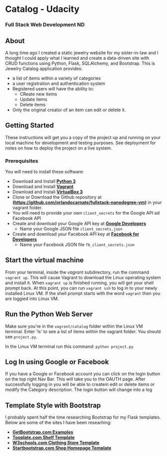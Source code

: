# Catalog - Udacity
### Full Stack Web Development ND

## About
A long time ago I created a static jewelry website for my sister-in-law and I thought I could apply what I learned and create a data-driven site with CRUD functions using Python, Flask, SQLAlchemy, and Bootstrap.
This is Jewelry Catalog application provides:
* a list of items within a variety of categories
* a user registration and authentication system
* Registered users will have the ability to:
    * CReate new items
    * Update items
    * Delete items
* Only the original creator of an item can edit or delete it.

## Getting Started
These instructions will get you a copy of the project up and running on your local machine for development and testing purposes. See deployment for notes on how to deploy the project on a live system.

### Prerequisites
You will need to install these software:
* Download and Install **[Python 3](https://www.python.org/downloads/)**
* Download and Install **[Vagrant](https://www.vagrantup.com/downloads.html)**
* Download and Install **[VirtualBox 3](https://www.virtualbox.org/wiki/Downloads)**
* Clone or Download the Github repository at 
    **(https://github.com/orlandocarnate/fullstack-nanodegree-vm)** 
    in your vagrant folder.
* You will need to provide your own `client_secrets` for the Google API ad Facebook API
* Create and download your Google API key at **[Google Developers](https://developers.google.com/)**
    * Name your Google JSON file `client_secrets.json`
* Create and download your Facebook API key at **[Facebook for Developers](https://developers.facebook.com/)**
    * Name your Facebook JSON file `fb_client_secrets.json`


## Start the virtual machine
From your terminal, inside the *vagrant* subdirectory, run the command `vagrant up`. This will cause Vagrant to download the Linux operating system and install it. When `vagrant up` is finished running, you will get your shell prompt back. At this point, you can run `vagrant ssh` to log in to your newly installed Linux VM. If the shell prompt starts with the word `vagrant` then you are loggied into Linux VM.

## Run the Python Web Server
Make sure you're in the `vagrant/catalog` folder within the Linux VM terminal. Enter 'ls' to see a list of items within the vagrant folder. You should see `project.py`.

In the Linux VM terminal run this command:
`python project.py`

## Log In using Google or Facebook
If you have a Google or Facebook account you can click on the login button on the top right Nav Bar. This will take you to the OAUTH page. After successfully logging in you will be able to createm edit or delete items or modify the Category description. The login button will change into a log


## Template Style with Bootstrap
I probably spent half the time researching Bootstrap for my Flask templates. Below are some of the sites I have been researhing:
* **[GetBootstrap.com Examples](http://getbootstrap.com/docs/4.1/examples/)**
* **[Tooplate.com Shelf Template](https://www.tooplate.com/live/2092-shelf)**
* **[W3schools.com Clothing Store Template](https://www.w3schools.com/w3css/tryw3css_templates_clothing_store.htm)**
* **[Startbootstrap.com Shop Homepage Template](https://startbootstrap.com/template-overviews/shop-homepage/)**
